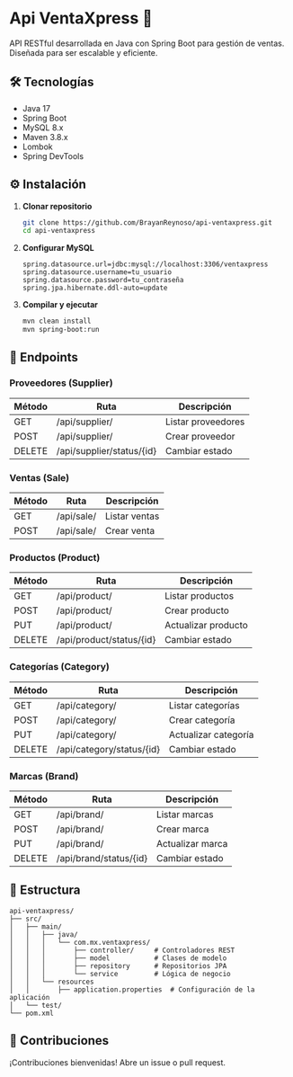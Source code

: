# Api VentaXpress 🚀

API RESTful desarrollada en Java con Spring Boot para gestión de ventas. Diseñada para ser escalable y eficiente.

## 🛠️ Tecnologías

- Java 17
- Spring Boot
- MySQL 8.x
- Maven 3.8.x
- Lombok
- Spring DevTools

## ⚙️ Instalación

1. **Clonar repositorio**
   ```bash
   git clone https://github.com/BrayanReynoso/api-ventaxpress.git
   cd api-ventaxpress
   ```

2. **Configurar MySQL**
   ```properties
   spring.datasource.url=jdbc:mysql://localhost:3306/ventaxpress
   spring.datasource.username=tu_usuario
   spring.datasource.password=tu_contraseña
   spring.jpa.hibernate.ddl-auto=update
   ```

3. **Compilar y ejecutar**
   ```bash
   mvn clean install
   mvn spring-boot:run
   ```

## 🔗 Endpoints

### Proveedores (Supplier)
| Método | Ruta | Descripción |
|--------|------|-------------|
| GET    | /api/supplier/ | Listar proveedores |
| POST   | /api/supplier/ | Crear proveedor |
| DELETE | /api/supplier/status/{id} | Cambiar estado |

### Ventas (Sale)
| Método | Ruta | Descripción |
|--------|------|-------------|
| GET    | /api/sale/ | Listar ventas |
| POST   | /api/sale/ | Crear venta |

### Productos (Product)
| Método | Ruta | Descripción |
|--------|------|-------------|
| GET    | /api/product/ | Listar productos |
| POST   | /api/product/ | Crear producto |
| PUT    | /api/product/ | Actualizar producto |
| DELETE | /api/product/status/{id} | Cambiar estado |

### Categorías (Category)
| Método | Ruta | Descripción |
|--------|------|-------------|
| GET    | /api/category/ | Listar categorías |
| POST   | /api/category/ | Crear categoría |
| PUT    | /api/category/ | Actualizar categoría |
| DELETE | /api/category/status/{id} | Cambiar estado |

### Marcas (Brand)
| Método | Ruta | Descripción |
|--------|------|-------------|
| GET    | /api/brand/ | Listar marcas |
| POST   | /api/brand/ | Crear marca |
| PUT    | /api/brand/ | Actualizar marca |
| DELETE | /api/brand/status/{id} | Cambiar estado |

## 📁 Estructura

```
api-ventaxpress/
├── src/
│   ├── main/
│   │   ├── java/
│   │   │   └── com.mx.ventaxpress/
│   │   │       ├── controller/     # Controladores REST
│   │   │       ├── model           # Clases de modelo
│   │   │       ├── repository      # Repositorios JPA
│   │   │       └── service         # Lógica de negocio
│   │   └── resources
│   │       ├── application.properties  # Configuración de la aplicación
│   └── test/
└── pom.xml
```

## 🤝 Contribuciones

¡Contribuciones bienvenidas! Abre un issue o pull request.
